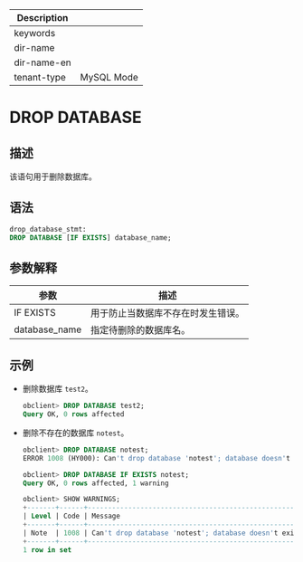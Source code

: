 | Description   |                 |
|---------------|-----------------|
| keywords      |                 |
| dir-name      |                 |
| dir-name-en   |                 |
| tenant-type   | MySQL Mode      |

# DROP DATABASE

## 描述

该语句用于删除数据库。

## 语法

```sql
drop_database_stmt:
DROP DATABASE [IF EXISTS] database_name;
```

## 参数解释

|    **参数**     |      **描述**       |
|---------------|-------------------|
| IF EXISTS     | 用于防止当数据库不存在时发生错误。 |
| database_name | 指定待删除的数据库名。       |

## 示例

* 删除数据库 `test2`。

  ```sql
  obclient> DROP DATABASE test2;
  Query OK, 0 rows affected
  ```

* 删除不存在的数据库 `notest`。

  ```sql
  obclient> DROP DATABASE notest;
  ERROR 1008 (HY000): Can't drop database 'notest'; database doesn't exist

  obclient> DROP DATABASE IF EXISTS notest;
  Query OK, 0 rows affected, 1 warning

  obclient> SHOW WARNINGS;
  +-------+------+------------------------------------------------------+
  | Level | Code | Message                                              |
  +-------+------+------------------------------------------------------+
  | Note  | 1008 | Can't drop database 'notest'; database doesn't exist |
  +-------+------+------------------------------------------------------+
  1 row in set
  ```
